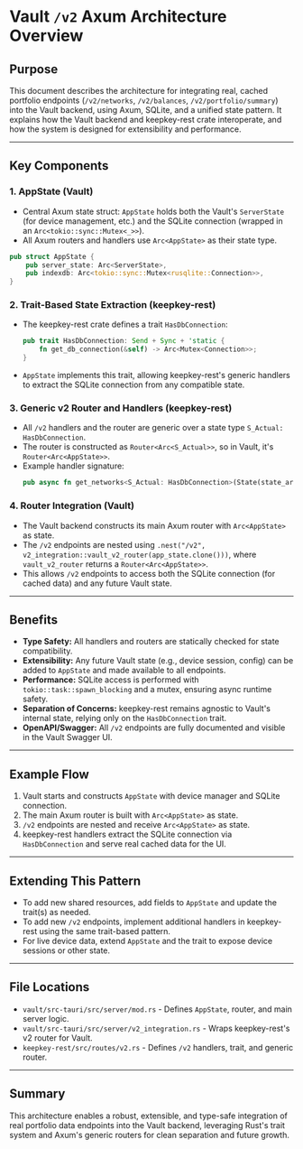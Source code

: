 # Vault `/v2` Axum Architecture Overview

## Purpose
This document describes the architecture for integrating real, cached portfolio endpoints (`/v2/networks`, `/v2/balances`, `/v2/portfolio/summary`) into the Vault backend, using Axum, SQLite, and a unified state pattern. It explains how the Vault backend and keepkey-rest crate interoperate, and how the system is designed for extensibility and performance.

---

## Key Components

### 1. **AppState (Vault)**
- Central Axum state struct: `AppState` holds both the Vault's `ServerState` (for device management, etc.) and the SQLite connection (wrapped in an `Arc<tokio::sync::Mutex<_>>`).
- All Axum routers and handlers use `Arc<AppState>` as their state type.

```rust
pub struct AppState {
    pub server_state: Arc<ServerState>,
    pub indexdb: Arc<tokio::sync::Mutex<rusqlite::Connection>>,
}
```

### 2. **Trait-Based State Extraction (keepkey-rest)**
- The keepkey-rest crate defines a trait `HasDbConnection`:
  ```rust
  pub trait HasDbConnection: Send + Sync + 'static {
      fn get_db_connection(&self) -> Arc<Mutex<Connection>>;
  }
  ```
- `AppState` implements this trait, allowing keepkey-rest's generic handlers to extract the SQLite connection from any compatible state.

### 3. **Generic v2 Router and Handlers (keepkey-rest)**
- All `/v2` handlers and the router are generic over a state type `S_Actual: HasDbConnection`.
- The router is constructed as `Router<Arc<S_Actual>>`, so in Vault, it's `Router<Arc<AppState>>`.
- Example handler signature:
  ```rust
  pub async fn get_networks<S_Actual: HasDbConnection>(State(state_arc): State<Arc<S_Actual>>) -> Json<Vec<Network>>
  ```

### 4. **Router Integration (Vault)**
- The Vault backend constructs its main Axum router with `Arc<AppState>` as state.
- The `/v2` endpoints are nested using `.nest("/v2", v2_integration::vault_v2_router(app_state.clone()))`, where `vault_v2_router` returns a `Router<Arc<AppState>>`.
- This allows `/v2` endpoints to access both the SQLite connection (for cached data) and any future Vault state.

---

## Benefits
- **Type Safety:** All handlers and routers are statically checked for state compatibility.
- **Extensibility:** Any future Vault state (e.g., device session, config) can be added to `AppState` and made available to all endpoints.
- **Performance:** SQLite access is performed with `tokio::task::spawn_blocking` and a mutex, ensuring async runtime safety.
- **Separation of Concerns:** keepkey-rest remains agnostic to Vault's internal state, relying only on the `HasDbConnection` trait.
- **OpenAPI/Swagger:** All `/v2` endpoints are fully documented and visible in the Vault Swagger UI.

---

## Example Flow
1. Vault starts and constructs `AppState` with device manager and SQLite connection.
2. The main Axum router is built with `Arc<AppState>` as state.
3. `/v2` endpoints are nested and receive `Arc<AppState>` as state.
4. keepkey-rest handlers extract the SQLite connection via `HasDbConnection` and serve real cached data for the UI.

---

## Extending This Pattern
- To add new shared resources, add fields to `AppState` and update the trait(s) as needed.
- To add new `/v2` endpoints, implement additional handlers in keepkey-rest using the same trait-based pattern.
- For live device data, extend `AppState` and the trait to expose device sessions or other state.

---

## File Locations
- `vault/src-tauri/src/server/mod.rs` - Defines `AppState`, router, and main server logic.
- `vault/src-tauri/src/server/v2_integration.rs` - Wraps keepkey-rest's v2 router for Vault.
- `keepkey-rest/src/routes/v2.rs` - Defines `/v2` handlers, trait, and generic router.

---

## Summary
This architecture enables a robust, extensible, and type-safe integration of real portfolio data endpoints into the Vault backend, leveraging Rust's trait system and Axum's generic routers for clean separation and future growth.
